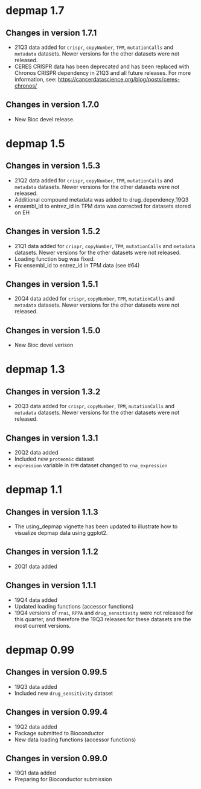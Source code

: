 # depmap 1.7

## Changes in version 1.7.1

- 21Q3 data added for `crispr`, `copyNumber`, `TPM`, `mutationCalls`
  and `metadata` datasets. Newer versions for the other datasets were
  not released.
- CERES CRISPR data has been deprecated and has been replaced with Chronos
  CRISPR dependency in 21Q3 and all future releases. For more information, see:
  https://cancerdatascience.org/blog/posts/ceres-chronos/

## Changes in version 1.7.0

- New Bioc devel release.

# depmap 1.5

## Changes in version 1.5.3

- 21Q2 data added for `crispr`, `copyNumber`, `TPM`, `mutationCalls`
  and `metadata` datasets. Newer versions for the other datasets were
  not released.
- Additional compound metadata was added to drug_dependency_19Q3
- ensembl_id to entrez_id in TPM data was corrected for datasets stored on EH

## Changes in version 1.5.2

- 21Q1 data added for `crispr`, `copyNumber`, `TPM`, `mutationCalls`
  and `metadata` datasets. Newer versions for the other datasets were
  not released.
- Loading function bug was fixed.
- Fix ensembl_id to entrez_id in TPM data (see #64)

## Changes in version 1.5.1

- 20Q4 data added for `crispr`, `copyNumber`, `TPM`, `mutationCalls`
  and `metadata` datasets. Newer versions for the other datasets
  were not released.

## Changes in version 1.5.0

- New Bioc devel verison

# depmap 1.3

## Changes in version 1.3.2

- 20Q3 data added for `crispr`, `copyNumber`, `TPM`, `mutationCalls`
  and `metadata` datasets. Newer versions for the other datasets
  were not released.

## Changes in version 1.3.1

- 20Q2 data added
- Included new `proteomic` dataset
- `expression` variable in `TPM` dataset changed to `rna_expression`

# depmap 1.1

## Changes in version 1.1.3

- The using_depmap vignette has been updated to illustrate how to
  visualize depmap data using ggplot2.

## Changes in version 1.1.2

- 20Q1 data added

## Changes in version 1.1.1

- 19Q4 data added
- Updated loading functions (accessor functions)
- 19Q4 versions of `rnai`, `RPPA` and `drug_sensitivity` were not
  released for this quarter, and therefore the 19Q3 releases for
  these datasets are the most current versions.

# depmap 0.99

## Changes in version 0.99.5

- 19Q3 data added
- Included new `drug_sensitivity` dataset

## Changes in version 0.99.4

- 19Q2 data added
- Package submitted to Bioconductor
- New data loading functions (accessor functions)

## Changes in version 0.99.0

- 19Q1 data added
- Preparing for Bioconductor submission
